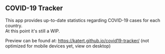 ## COVID-19 Tracker

This app provides up-to-date statistics regarding COVID-19 cases for each country. <br />
At this point it's still a WIP.<br />

Preview can be found at: https://katert.github.io/covid19-tracker/ (not optimized for mobile devices yet, view on desktop)<br/>
